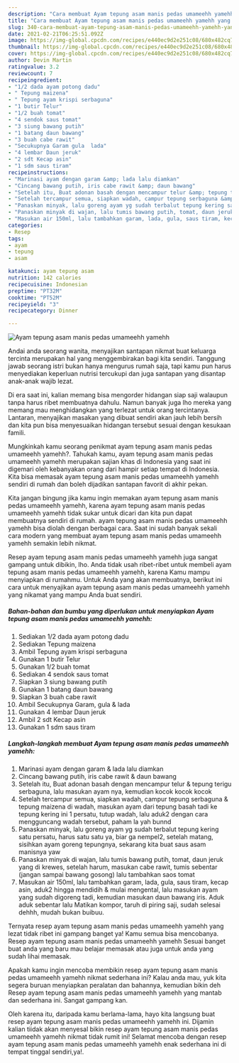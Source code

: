 ```yaml
---
description: "Cara membuat Ayam tepung asam manis pedas umameehh yamehh yang lezat Untuk Jualan"
title: "Cara membuat Ayam tepung asam manis pedas umameehh yamehh yang lezat Untuk Jualan"
slug: 340-cara-membuat-ayam-tepung-asam-manis-pedas-umameehh-yamehh-yang-lezat-untuk-jualan
date: 2021-02-21T06:25:51.092Z
image: https://img-global.cpcdn.com/recipes/e440ec9d2e251c08/680x482cq70/ayam-tepung-asam-manis-pedas-umameehh-yamehh-foto-resep-utama.jpg
thumbnail: https://img-global.cpcdn.com/recipes/e440ec9d2e251c08/680x482cq70/ayam-tepung-asam-manis-pedas-umameehh-yamehh-foto-resep-utama.jpg
cover: https://img-global.cpcdn.com/recipes/e440ec9d2e251c08/680x482cq70/ayam-tepung-asam-manis-pedas-umameehh-yamehh-foto-resep-utama.jpg
author: Devin Martin
ratingvalue: 3.2
reviewcount: 7
recipeingredient:
- "1/2 dada ayam potong dadu"
- " Tepung maizena"
- " Tepung ayam krispi serbaguna"
- "1 butir Telur"
- "1/2 buah tomat"
- "4 sendok saus tomat"
- "3 siung bawang putih"
- "1 batang daun bawang"
- "3 buah cabe rawit"
- "Secukupnya Garam gula  lada"
- "4 lembar Daun jeruk"
- "2 sdt Kecap asin"
- "1 sdm saus tiram"
recipeinstructions:
- "Marinasi ayam dengan garam &amp; lada lalu diamkan"
- "Cincang bawang putih, iris cabe rawit &amp; daun bawang"
- "Setelah itu, Buat adonan basah dengan mencampur telur &amp; tepung terigu serbaguna, lalu masukan ayam nya, kemudian kocok kocok kocok"
- "Setelah tercampur semua, siapkan wadah, campur tepung serbaguna &amp; tepung maizena di wadah, masukan ayam dari tepung basah tadi ke tepung kering ini 1 persatu, tutup wadah, lalu aduk2 dengan cara mengguncang wadah tersebut, paham la yah bunnd"
- "Panaskan minyak, lalu goreng ayam yg sudah terbalut tepung kering satu persatu, harus satu satu ya, biar ga nempel2, setelah matang, sisihkan ayam goreng tepungnya, sekarang kita buat saus asam manisnya yaw"
- "Panaskan minyak di wajan, lalu tumis bawang putih, tomat, daun jeruk yang di krewes, setelah harum, masukan cabe rawit, tumis sebentar (jangan sampai bawang gosong) lalu tambahkan saos tomat"
- "Masukan air 150ml, lalu tambahkan garam, lada, gula, saus tiram, kecap asin, aduk2 hingga mendidih &amp; mulai mengental, lalu masukan ayam yang sudah digoreng tadi, kemudian masukan daun bawang iris. Aduk aduk sebentar lalu Matikan kompor, taruh di piring saji, sudah selesai dehhh, mudah bukan buibuu."
categories:
- Resep
tags:
- ayam
- tepung
- asam

katakunci: ayam tepung asam 
nutrition: 142 calories
recipecuisine: Indonesian
preptime: "PT32M"
cooktime: "PT52M"
recipeyield: "3"
recipecategory: Dinner

---
```



![Ayam tepung asam manis pedas umameehh yamehh](https://img-global.cpcdn.com/recipes/e440ec9d2e251c08/680x482cq70/ayam-tepung-asam-manis-pedas-umameehh-yamehh-foto-resep-utama.jpg)

Andai anda seorang wanita, menyajikan santapan nikmat buat keluarga tercinta merupakan hal yang menggembirakan bagi kita sendiri. Tanggung jawab seorang istri bukan hanya mengurus rumah saja, tapi kamu pun harus menyediakan keperluan nutrisi tercukupi dan juga santapan yang disantap anak-anak wajib lezat.

Di era  saat ini, kalian memang bisa mengorder hidangan siap saji walaupun tanpa harus ribet membuatnya dahulu. Namun banyak juga lho mereka yang memang mau menghidangkan yang terlezat untuk orang tercintanya. Lantaran, menyajikan masakan yang dibuat sendiri akan jauh lebih bersih dan kita pun bisa menyesuaikan hidangan tersebut sesuai dengan kesukaan famili. 



Mungkinkah kamu seorang penikmat ayam tepung asam manis pedas umameehh yamehh?. Tahukah kamu, ayam tepung asam manis pedas umameehh yamehh merupakan sajian khas di Indonesia yang saat ini digemari oleh kebanyakan orang dari hampir setiap tempat di Indonesia. Kita bisa memasak ayam tepung asam manis pedas umameehh yamehh sendiri di rumah dan boleh dijadikan santapan favorit di akhir pekan.

Kita jangan bingung jika kamu ingin memakan ayam tepung asam manis pedas umameehh yamehh, karena ayam tepung asam manis pedas umameehh yamehh tidak sukar untuk dicari dan kita pun dapat membuatnya sendiri di rumah. ayam tepung asam manis pedas umameehh yamehh bisa diolah dengan berbagai cara. Saat ini sudah banyak sekali cara modern yang membuat ayam tepung asam manis pedas umameehh yamehh semakin lebih nikmat.

Resep ayam tepung asam manis pedas umameehh yamehh juga sangat gampang untuk dibikin, lho. Anda tidak usah ribet-ribet untuk membeli ayam tepung asam manis pedas umameehh yamehh, karena Kamu mampu menyiapkan di rumahmu. Untuk Anda yang akan membuatnya, berikut ini cara untuk menyajikan ayam tepung asam manis pedas umameehh yamehh yang nikamat yang mampu Anda buat sendiri.

<!--inarticleads1-->

##### Bahan-bahan dan bumbu yang diperlukan untuk menyiapkan Ayam tepung asam manis pedas umameehh yamehh:

1. Sediakan 1/2 dada ayam potong dadu
1. Sediakan  Tepung maizena
1. Ambil  Tepung ayam krispi serbaguna
1. Gunakan 1 butir Telur
1. Gunakan 1/2 buah tomat
1. Sediakan 4 sendok saus tomat
1. Siapkan 3 siung bawang putih
1. Gunakan 1 batang daun bawang
1. Siapkan 3 buah cabe rawit
1. Ambil Secukupnya Garam, gula &amp; lada
1. Gunakan 4 lembar Daun jeruk
1. Ambil 2 sdt Kecap asin
1. Gunakan 1 sdm saus tiram




<!--inarticleads2-->

##### Langkah-langkah membuat Ayam tepung asam manis pedas umameehh yamehh:

1. Marinasi ayam dengan garam &amp; lada lalu diamkan
1. Cincang bawang putih, iris cabe rawit &amp; daun bawang
1. Setelah itu, Buat adonan basah dengan mencampur telur &amp; tepung terigu serbaguna, lalu masukan ayam nya, kemudian kocok kocok kocok
1. Setelah tercampur semua, siapkan wadah, campur tepung serbaguna &amp; tepung maizena di wadah, masukan ayam dari tepung basah tadi ke tepung kering ini 1 persatu, tutup wadah, lalu aduk2 dengan cara mengguncang wadah tersebut, paham la yah bunnd
1. Panaskan minyak, lalu goreng ayam yg sudah terbalut tepung kering satu persatu, harus satu satu ya, biar ga nempel2, setelah matang, sisihkan ayam goreng tepungnya, sekarang kita buat saus asam manisnya yaw
1. Panaskan minyak di wajan, lalu tumis bawang putih, tomat, daun jeruk yang di krewes, setelah harum, masukan cabe rawit, tumis sebentar (jangan sampai bawang gosong) lalu tambahkan saos tomat
1. Masukan air 150ml, lalu tambahkan garam, lada, gula, saus tiram, kecap asin, aduk2 hingga mendidih &amp; mulai mengental, lalu masukan ayam yang sudah digoreng tadi, kemudian masukan daun bawang iris. Aduk aduk sebentar lalu Matikan kompor, taruh di piring saji, sudah selesai dehhh, mudah bukan buibuu.




Ternyata resep ayam tepung asam manis pedas umameehh yamehh yang lezat tidak ribet ini gampang banget ya! Kamu semua bisa mencobanya. Resep ayam tepung asam manis pedas umameehh yamehh Sesuai banget buat anda yang baru mau belajar memasak atau juga untuk anda yang sudah lihai memasak.

Apakah kamu ingin mencoba membikin resep ayam tepung asam manis pedas umameehh yamehh nikmat sederhana ini? Kalau anda mau, yuk kita segera buruan menyiapkan peralatan dan bahannya, kemudian bikin deh Resep ayam tepung asam manis pedas umameehh yamehh yang mantab dan sederhana ini. Sangat gampang kan. 

Oleh karena itu, daripada kamu berlama-lama, hayo kita langsung buat resep ayam tepung asam manis pedas umameehh yamehh ini. Dijamin kalian tiidak akan menyesal bikin resep ayam tepung asam manis pedas umameehh yamehh nikmat tidak rumit ini! Selamat mencoba dengan resep ayam tepung asam manis pedas umameehh yamehh enak sederhana ini di tempat tinggal sendiri,ya!.

